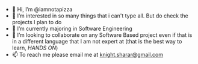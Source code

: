 - 👋 Hi, I’m @iamnotapizza
- 👀 I’m interested in so many things that i can't type all. But do check the projects I plan to do
- 🌱 I’m currently majoring in Software Engineering
- 💞️ I’m looking to collaborate on any Software Based project even if that is in a different language that I am not expert at (that is the best way to learn, *HANDS ON*)
- 📫 To reach me please email me at knight.sharar@gmail.com

<!---
iamnotapizza/iamnotapizza is a ✨ special ✨ repository because its `README.md` (this file) appears on your GitHub profile.
You can click the Preview link to take a look at your changes.
--->
